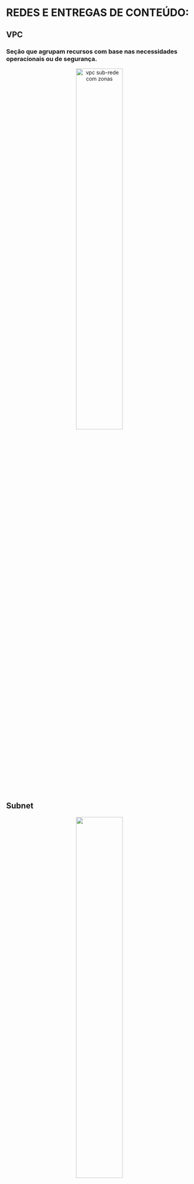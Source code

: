 # REDES E ENTREGAS DE CONTEÚDO:

## VPC
### Seção que agrupam recursos com base nas necessidades operacionais ou de segurança.
<p align="center">
  <image src="https://github.com/artillisprado/AWS---Templates/blob/master/images/vpc_sub-rede.png?raw=true" alt="vpc sub-rede com zonas" height="50%" width="50%" />
</p>

## Subnet
<p align="center">
  <image src="https://github.com/artillisprado/AWS---Templates/blob/master/images/public_private.png?raw=true" alt="" height="50%" width="50%" />
</p>
- public : Contém recursos que precisam ser acessíveis ao público, como o site de uma loja online.
  - EC2
  - Internet Gateway - igw : Adiciona uma rota na Route-Table para enviar tráfego para a internet 0.0.0.0/0
  <p align="center">
    <image src="https://github.com/artillisprado/AWS---Templates/blob/master/images/internet_gateway.png?raw=true" alt="Internet Gateway" height="50%" width="50%" />
  </p>
  
- private : Contém recursos que devem ser acessíveis apenas por meio de sua rede privada, como um Banco de Dados que contém informações pessoais dos clientes e históricos de pedidos.
  - EC2
  - NAT Gateway - nat-igw : permite que instâncias em uma sub-rede privada se conectem à internet ou a outros serviços da aws, mas impede que a internet inicie uma conexão com essas instâncias.
  <p align="center">
    <image src="https://github.com/artillisprado/AWS---Templates/blob/master/images/compartilhamento_nat.png?raw=true" alt="Comapartilhamento NAT" height="50%" width="50%" />
    <image src="https://github.com/artillisprado/AWS---Templates/blob/master/images/nat_gateway.png?raw=true" alt="NAT Gateway" height="50%" width="50%" />
  </p>
  
<p align="center">
  <image src="https://github.com/artillisprado/AWS---Templates/blob/master/images/sub-redes.png?raw=true" alt="Endereços Ip para o bloco CIDR" height="50%" width="50%" />
  <image src="https://github.com/artillisprado/AWS---Templates/blob/master/images/enderecos_vpc.png?raw=true" alt="Endereços VPC" height="50%" width="50%" />
</p>


## Route Table - Amazon Route Table
  - Uma tabela de rotas contém um conjunto de Regras (ou Rotas) configurável para adicionar o tráfego de rede da sub-rede.
<p align="center">
  <image src="https://github.com/artillisprado/AWS---Templates/blob/master/images/tabela_rotas.png?raw=true" alt="" height="50%" width="50%" />
</p>
